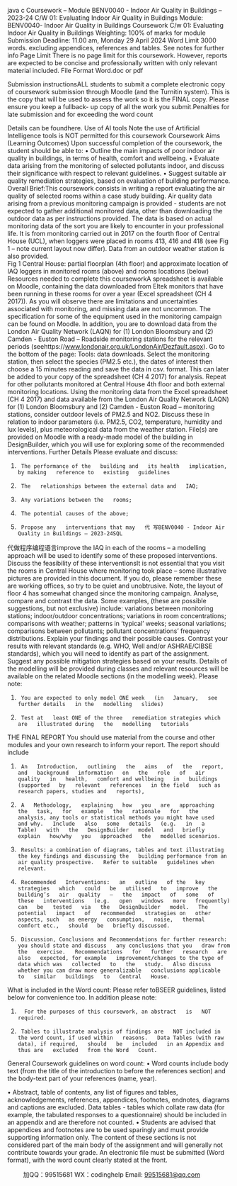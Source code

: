 java c
Coursework –   Module   BENV0040 -   Indoor Air Quality in   Buildings – 2023-24
C/W 01: Evaluating Indoor Air Quality   in   Buildings
Module:
BENV0040-   Indoor Air Quality in   Buildings
Coursework C/w   01:
Evaluating   Indoor Air Quality   in Buildings
Weighting:
100% of marks for   module
Submission   Deadline:
11.00 am,   Monday 29 April 2024
Word   Limit
3000 words. excluding appendices,   references   and tables. See   notes for further   info
Page   Limit
There   is   no   page   limit for this coursework.   However, reports are expected to   be   concise and   professionally written with only   relevant   material   included.
File   Format
Word.doc or   pdf
   
Submission   instructionsALL   students   to   submit   a   complete   electronic   copy   of   coursework   submission   through   Moodle   (and   the   Turnitin   system).   This   is   the   copy   that   will   be   used   to   assess the work so it is the FINAL   copy. Please ensure you keep a fullback-   up   copy   of   all   the   work   you   submit.Penalties   for   late   submission          and for   exceeding   the   word   count
   
Details   can   be   foundhere.
Use of AI tools
Note the   use of Artificial   Intelligence tools   is   NOT permitted for this coursework
Coursework Aims (Learning Outcomes)
Upon successful completion of the coursework, the student should   be able   to:
•       Outline   the   main impacts   of   poor   indoor   air   quality    in   buildings,   in   terms   of   health,   comfort   and   wellbeing.
•       Evaluate data arising from the monitoring of selected pollutants indoor, and discuss      their   significance with respect to relevant   guidelines.
•       Suggest suitable air quality   remediation   strategies,   based   on   evaluation   of   building   performance.
Overall   Brief:This   coursework consists   in writing a   report evaluating the air   quality   of selected   rooms   within   a   case   study building. Air quality data arising from a previous monitoring campaign   is provided   -   students   are   not   expected   to   gather   additional   monitored   data,   other   than   downloading   the   outdoor   data   as   per   instructions provided.
The data is based on actual monitoring data of   the sort you are likely to encounter in your   professional   life.   It is from   monitoring carried out   in 2017 on   the fourth   floor of   Central   House   (UCL), when   loggers   were   placed   in   rooms   413,   416   and   418   (see   Fig   1   –   note   current   layout   now   differ).   Data   from   an   outdoor weather station   is also provided.   
Fig   1   Central   House:   partial floorplan   (4th   floor) and approximate   location of IAQ loggers   in   monitored rooms   (above) and rooms locations   (below)
Resources   needed to complete this courseworkA spreadsheet is available on   Moodle, containing the   data   downloaded from   Eltek   monitors   that   have   been   running   in these   rooms for over a year   (Excel   spreadsheet   (CH      4      2017)).   As   you   will   observe   there      are      limitations    and       uncertainties    associated    with       monitoring,    and       missing    data      are       not   uncommon.   The   specification   for   some   of   the   equipment   used   in   the   monitoring   campaign   can   be   found on   Moodle.
In addition, you are to download data from the   London Air Quality   Network   (LAQN) for   (1)   London            Bloomsbury and   (2) Camden - Euston   Road –   Roadside monitoring   stations   for the   relevant   periods   (seehttps://www.londonair.org.uk/LondonAir/Dezfault.aspx). Go   to   the   bottom   of   the   page: Tools:               data downloads. Select the monitoring station, then   select   the   species   (PM2.5   etc.),   the   dates   of
interest then choose a   15 minutes   reading and   save   the   data   in   csv.   format.   This   can   later   be   added   to your copy of the spreadsheet   (CH      4    2017) for analysis.   Repeat for other pollutants monitored at      Central House 4th    floor and both external monitoring   locations.
Using the monitoring data from the   Excel spreadsheet   (CH      4    2017)   and   data   available from   the            London Air Quality   Network   (LAQN) for (1) London   Bloomsbury and   (2) Camden -   Euston   Road –      monitoring stations, consider outdoor levels of   PM2.5 and   NO2.   Discuss these   in   relation   to   indoor   parameters   (i.e.   PM2.5, CO2, temperature, humidity and   lux   levels), plus   meteorological   data   from   the weather station.
File(s) are provided on   Moodle with a   ready-made model   of the   building   in   DesignBuilder,   which   you   will use for exploring   some of the   recommended   interventions.
Further   Details
Please evaluate and   discuss:
1)      The performance of the   building and   its health   implication,   by making   reference to   existing   guidelines
2)      The   relationships between the external data and   IAQ;
3)      Any variations between the   rooms;
4)      The potential causes of the above;
5)      Propose any   interventions that may   代 写BENV0040 - Indoor Air Quality in Buildings – 2023-24SQL
代做程序编程语言improve the   IAQ   in each of the   rooms – a   modelling
approach will   be used to   identify some of these proposed   interventions.   Discuss the feasibility   of   these   interventionsIt   is   not   essential   that   you   visit   the   rooms   in   Central   House   where   monitoring   took   place   –   some   illustrative   pictures   are   provided   in   this   document.   If   you   do,   please   remember   these   are   working   offices, so try to be quiet and unobtrusive. Note, the layout of   floor 4 has somewhat changed since the   monitoring campaign.
Analyse, compare and contrast the data. Some examples,   (these are   possible   suggestions,   but   not         exclusive) include: variations between monitoring stations;   indoor/outdoor concentrations;   variations   in   room concentrations; comparisons with weather;   patterns   in ‘typical’ weeks; seasonal variations;         comparisons between pollutants;   pollutant concentrations’ frequency distributions.   Explain your
findings and their possible   causes.
Contrast your results with   relevant standards (e.g. WHO, Well and/or ASHRAE/CIBSE standards),         which you will need to   identify as   part of the assignment.   Suggest   any   possible   mitigation   strategies   based on your   results.
Details of the modelling will   be   provided during classes and   relevant   resources will   be available   on   the related   Moodle sections   (in the modelling week).   Please   note:
1)      You are expected to only model ONE week   (in   January,   see further details   in the   modelling   slides)
2)      Test at   least ONE of the three   remediation strategies which are   illustrated during   the   modelling   tutorials
THE FINAL   REPORT
You   should   use   material   from   the   course   and   other   modules   and   your   own   research   to   inform   your
report.    The   report should   include
1)      An   Introduction,   outlining   the   aims   of   the   report,   and   background   information   on   the   role   of   air   quality   in   health,   comfort and wellbeing   in   buildings   (supported   by   relevant   references   in the field   such as   research papers, studies and   reports),
2)      A   Methodology,   explaining   how   you   are   approaching   the   task,   for   example   the   rationale   for   the   analysis, any tools or statistical methods you might have used   and why.   Include   also   some   details   (e.g.   in   a   Table)   with   the   DesignBuilder   model   and   briefly   explain   how/why   you   approached   the   modelled scenarios.
3)      Results: a combination of diagrams, tables and text illustrating the key findings and discussing the   building performance from an air quality prospective.   Refer to suitable   guidelines when   relevant.
4)      Recommended   Interventions:   an   outline   of the   key   strategies   which   could   be   utilised   to   improve   the   building’s   air   quality   –   the   impact   of   some   of   these   interventions   (e.g.   open   windows   more   frequently)   can   be   tested   via   the   DesignBuilder   model.   The   potential   impact   of   recommended   strategies on   other aspects, such   as energy   consumption,   noise,   thermal   comfort etc.,   should   be   briefly discussed.


5)      Discussion, Conclusions and Recommendations for further research: you should state and discuss   any conclusions that you   draw from the   exercise.   Recommendations   for   further   research   are   also   expected, for example   improvement/changes to the type of data which was   collected   to   the   study.   Also discuss whether you can draw more generalizable   conclusions applicable   to   similar   buildings   to   Central   House.
What is included   in the Word count:
Please   refer toBSEER guidelines,   listed below for convenience too.   In addition   please note:
1)       For the purposes of this coursework, an abstract   is   NOT   required.
2)      Tables to illustrate analysis of findings are   NOT included in the word count, if used within   reasons.   Data Tables (with raw data), if required,   should   be   included   in an Appendix and   thus are   excluded   from the Word   Count.
General Coursework guidelines on word   count:
• Word counts include body text (from the title of the introduction to before the references section) and the body-text part of your references (name, year).


• Abstract, table of contents, any list of figures and tables, acknowledgements, references, appendices, footnotes, endnotes, diagrams and captions are excluded. Data tables - tables which collate raw data (for example, the tabulated responses to a questionnaire) should be included in an appendix and are therefore not counted.
• Students are advised that appendices and footnotes are to be used sparingly and must provide supporting information only. The content of these sections is not considered part of the main body of the assignment and will generally not contribute towards your grade. An electronic file must be submitted (Word format), with the word count clearly stated at the front.











         
加QQ：99515681  WX：codinghelp  Email: 99515681@qq.com
